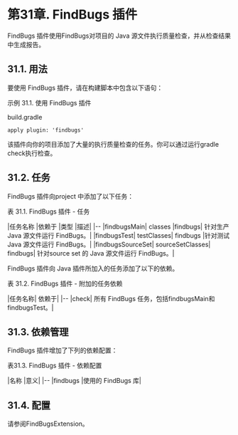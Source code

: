 # **第31章. FindBugs 插件**
FindBugs 插件使用FindBugs对项目的 Java 源文件执行质量检查，并从检查结果中生成报告。

## **31.1. 用法**
要使用 FindBugs 插件，请在构建脚本中包含以下语句：

示例 31.1. 使用 FindBugs 插件

build.gradle
```
apply plugin: 'findbugs'
```
该插件向你的项目添加了大量的执行质量检查的任务。你可以通过运行gradle check执行检查。

## **31.2. 任务**
FindBugs 插件向project 中添加了以下任务：

表 31.1. FindBugs 插件 - 任务

|任务名称	|依赖于	|类型	|描述|
|--
|findbugsMain|	classes	|findbugs|	针对生产Java 源文件运行 FindBugs。|
|findbugsTest|	testClasses|	findbugs	|针对测试 Java 源文件运行 FindBugs。|
|findbugsSourceSet|	sourceSetClasses|	findbugs|	针对source set 的 Java 源文件运行 FindBugs。|

FindBugs 插件向 Java 插件所加入的任务添加了以下的依赖。

表 31.2. FindBugs 插件 - 附加的任务依赖

|任务名称|	依赖于|
|--
|check|	所有 FindBugs 任务，包括findbugsMain和findbugsTest。|

## **31.3. 依赖管理**
FindBugs 插件增加了下列的依赖配置：

表31.3. FindBugs 插件 ​​- 依赖配置

|名称	|意义|
|--
|findbugs	|使用的 FindBugs 库|

## **31.4. 配置**
请参阅FindBugsExtension。

